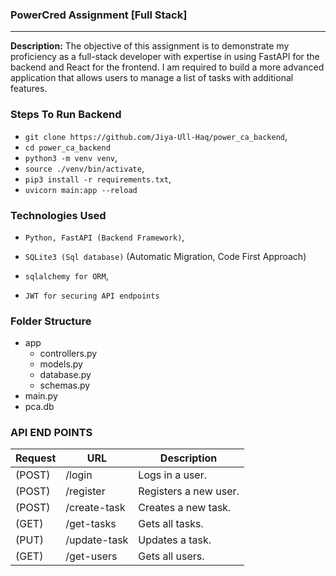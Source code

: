 ### PowerCred Assignment [Full Stack]
---
<!-- Table -->
**Description:**
The objective of this assignment is to demonstrate my proficiency as a full-stack developer with expertise in using FastAPI for the backend and React for the frontend. I am required to build a more advanced application that allows users to manage a list of tasks with additional features.

### Steps To Run Backend

- `git clone https://github.com/Jiya-Ull-Haq/power_ca_backend`,
- `cd power_ca_backend`
- `python3 -m venv venv`,
- `source ./venv/bin/activate`,
- `pip3 install -r requirements.txt`,
- `uvicorn main:app --reload`

### Technologies Used

- `Python, FastAPI (Backend Framework)`,
- `SQLite3 (Sql database)` (Automatic Migration, Code First Approach)

- `sqlalchemy for ORM`,
- `JWT for securing API endpoints`

### Folder Structure

- app
  - controllers.py
  - models.py
  - database.py
  - schemas.py
- main.py
- pca.db


### API END POINTS

| Request | URL               | Description           |
| -       | -                 | -                     |
| (POST)  | /login            | Logs in a user.       |
| (POST)  | /register         | Registers a new user. |
| (POST)  | /create-task      | Creates a new task.   |
| (GET)   | /get-tasks        | Gets all tasks.       |
| (PUT)   | /update-task      | Updates a task.       |
| (GET)   | /get-users        | Gets all users.       |
